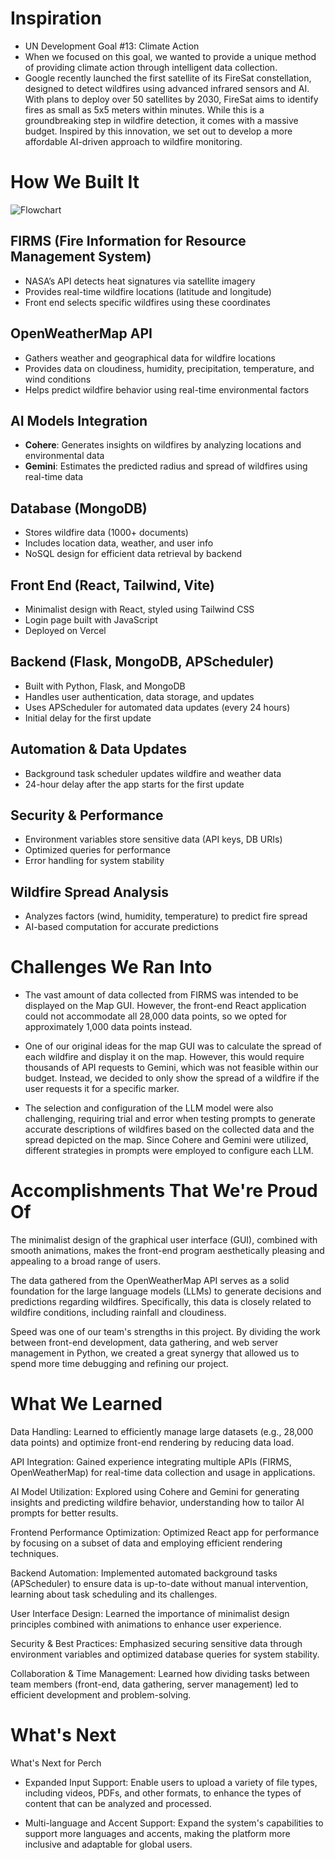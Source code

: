 # Inspiration
- UN Development Goal #13: Climate Action
- When we focused on this goal, we wanted to provide a unique method of providing climate action through intelligent data collection.
- Google recently launched the first satellite of its FireSat constellation, designed to detect wildfires using advanced infrared sensors and AI. With plans to deploy over 50 satellites by 2030, FireSat aims to identify fires as small as 5x5 meters within minutes. While this is a groundbreaking step in wildfire detection, it comes with a massive budget. Inspired by this innovation, we set out to develop a more affordable AI-driven approach to wildfire monitoring.

# How We Built It
![Flowchart](https://media-hosting.imagekit.io//b224578219d4499d/Simple_Flowchart_Infographic_Graph.webp?Expires=1837305459&Key-Pair-Id=K2ZIVPTIP2VGHC&Signature=ZLL0zs2qcd1FF456TVS8PIZcbIs19oPaaDqo7gFH6qfhoK~ZqYfp0ZhVN1HsrxB7sChNvYiSsSe0iTk7QHocMHenGfOT9XjCKdcJ6VdD3DK5B2oYiTBqXpOfnF7gKWtApgeEuDcHKyo~WT~WBZoOFCCPpgSlvcW4up5bTH5WOKx9onnLBlw0hTK2ptutWaOSl2iUYECAkYgEKSKwQOl6ftXEXocA8YVMPXsP0W7wfDWNk2WLAyrcyshwNeQoq-lefG1xvSzLl2zvyTM4QnlezQ4EFx5Grwsl~7Tqe~Ty59bGxXmBR5AqkXpvJNNathvUxbFIDXtw67JhtTllzpnSrA__)


## FIRMS (Fire Information for Resource Management System)
- NASA’s API detects heat signatures via satellite imagery
- Provides real-time wildfire locations (latitude and longitude)
- Front end selects specific wildfires using these coordinates

## OpenWeatherMap API
- Gathers weather and geographical data for wildfire locations
- Provides data on cloudiness, humidity, precipitation, temperature, and wind conditions
- Helps predict wildfire behavior using real-time environmental factors

## AI Models Integration
- **Cohere**: Generates insights on wildfires by analyzing locations and environmental data
- **Gemini**: Estimates the predicted radius and spread of wildfires using real-time data

## Database (MongoDB)
- Stores wildfire data (1000+ documents)
- Includes location data, weather, and user info
- NoSQL design for efficient data retrieval by backend

## Front End (React, Tailwind, Vite)
- Minimalist design with React, styled using Tailwind CSS
- Login page built with JavaScript
- Deployed on Vercel

## Backend (Flask, MongoDB, APScheduler)
- Built with Python, Flask, and MongoDB
- Handles user authentication, data storage, and updates
- Uses APScheduler for automated data updates (every 24 hours)
- Initial delay for the first update

## Automation & Data Updates
- Background task scheduler updates wildfire and weather data
- 24-hour delay after the app starts for the first update

## Security & Performance
- Environment variables store sensitive data (API keys, DB URIs)
- Optimized queries for performance
- Error handling for system stability

## Wildfire Spread Analysis
- Analyzes factors (wind, humidity, temperature) to predict fire spread
- AI-based computation for accurate predictions

# Challenges  We Ran Into
- The vast amount of data collected from FIRMS was intended to be displayed on the Map GUI. However, the front-end React application could not accommodate all 28,000 data points, so we opted for approximately 1,000 data points instead.

- One of our original ideas for the map GUI was to calculate the spread of each wildfire and display it on the map. However, this would require thousands of API requests to Gemini, which was not feasible within our budget. Instead, we decided to only show the spread of a wildfire if the user requests it for a specific marker.

- The selection and configuration of the LLM model were also challenging, requiring trial and error when testing prompts to generate accurate descriptions of wildfires based on the collected data and the spread depicted on the map. Since Cohere and Gemini were utilized, different strategies in prompts were employed to configure each LLM.

# Accomplishments That We're Proud Of
The minimalist design of the graphical user interface (GUI), combined with smooth animations, makes the front-end program aesthetically pleasing and appealing to a broad range of users.

The data gathered from the OpenWeatherMap API serves as a solid foundation for the large language models (LLMs) to generate decisions and predictions regarding wildfires. Specifically, this data is closely related to wildfire conditions, including rainfall and cloudiness.

Speed was one of our team's strengths in this project. By dividing the work between front-end development, data gathering, and web server management in Python, we created a great synergy that allowed us to spend more time debugging and refining our project.

# What We Learned
Data Handling: Learned to efficiently manage large datasets (e.g., 28,000 data points) and optimize front-end rendering by reducing data load.

API Integration: Gained experience integrating multiple APIs (FIRMS, OpenWeatherMap) for real-time data collection and usage in applications.

AI Model Utilization: Explored using Cohere and Gemini for generating insights and predicting wildfire behavior, understanding how to tailor AI prompts for better results.

Frontend Performance Optimization: Optimized React app for performance by focusing on a subset of data and employing efficient rendering techniques.

Backend Automation: Implemented automated background tasks (APScheduler) to ensure data is up-to-date without manual intervention, learning about task scheduling and its challenges.

User Interface Design: Learned the importance of minimalist design principles combined with animations to enhance user experience.

Security & Best Practices: Emphasized securing sensitive data through environment variables and optimized database queries for system stability.

Collaboration & Time Management: Learned how dividing tasks between team members (front-end, data gathering, server management) led to efficient development and problem-solving.

# What's Next
What's Next for Perch
- Expanded Input Support: Enable users to upload a variety of file types, including videos, PDFs, and other formats, to enhance the types of content that can be analyzed and processed.

- Multi-language and Accent Support: Expand the system's capabilities to support more languages and accents, making the platform more inclusive and adaptable for global users.

